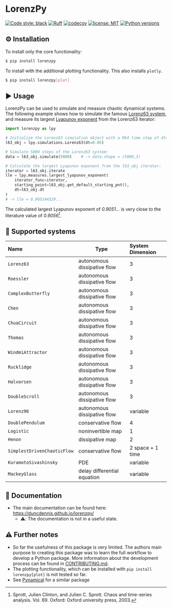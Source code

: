 # LorenzPy

[![Code style: black](https://img.shields.io/badge/code%20style-black-000000.svg)](https://github.com/psf/black)
[![Ruff](https://img.shields.io/endpoint?url=https://raw.githubusercontent.com/charliermarsh/ruff/main/assets/badge/v1.json)](https://github.com/charliermarsh/ruff)
[![codecov](https://codecov.io/gh/DuncDennis/lorenzpy/branch/main/graph/badge.svg?token=ATWAEQHBYB)](https://codecov.io/gh/DuncDennis/lorenzpy)
[![license: MIT](https://img.shields.io/badge/License-MIT-purple.svg)](LICENSE)
[![Python versions](https://img.shields.io/badge/python-3.8+-blue.svg)](https://www.python.org/downloads/)

## ⚙️ Installation

To install only the core functionality:
```bash
$ pip install lorenzpy
```

To install with the additional plotting functionality.
This also installs `plotly`.
```bash
$ pip install lorenzpy[plot]
```

## ▶️ Usage

LorenzPy can be used to simulate and measure chaotic dynamical systems.
The following example shows how to simulate the famous
[Lorenz63 system](https://de.wikipedia.org/wiki/Lorenz-Attraktor), and measure its
largest [Lyapunov exponent](https://en.wikipedia.org/wiki/Lyapunov_exponent) from the
Lorenz63 iterator:

````python
import lorenzpy as lpy

# Initialize the Lorenz63 simulation object with a RK4 time step of dt=0.05
l63_obj = lpy.simulations.Lorenz63(dt=0.05)

# Simulate 5000 steps of the Lorenz63 system:
data = l63_obj.simulate(5000)    # -> data.shape = (5000,3)

# Calculate the largest Lyapunov exponent from the l63_obj iterator:
iterator = l63_obj.iterate
lle = lpy.measures.largest_lyapunov_exponent(
    iterator_func=iterator,
    starting_point=l63_obj.get_default_starting_pnt(),
    dt=l63_obj.dt
)
# -> lle = 0.905144329...
````

The calculated largest Lyapunov exponent of *0.9051...* is very close to the literature
value of *0.9056*[^SprottChaos].

## 💫 Supported systems


| Name                                  | Type                        | System Dimension |
|:--------------------------------------|-----------------------------|:-----------------|
| `Lorenz63`                            | autonomous dissipative flow | 3                |
| `Roessler`                            | autonomous dissipative flow | 3                |
| `ComplexButterfly`                    | autonomous dissipative flow | 3                |
| `Chen`                                | autonomous dissipative flow | 3                |
| `ChuaCircuit`                         | autonomous dissipative flow | 3                |
| `Thomas`                              | autonomous dissipative flow | 3                |
| `WindmiAttractor`                     | autonomous dissipative flow | 3                |
| `Rucklidge`                     | autonomous dissipative flow | 3                |
| `Halvorsen`                     | autonomous dissipative flow | 3                |
| `DoubleScroll`                     | autonomous dissipative flow | 3                |
| `Lorenz96`                            | autonomous dissipative flow | variable         |
| `DoublePendulum`                      | conservative flow           | 4                |
| `Logistic`                            | noninvertible map           | 1                |
| `Henon`                               | dissipative map             | 2                |
| `SimplestDrivenChaoticFlow`           | conservative flow           | 2 space + 1 time |
| `KuramotoSivashinsky`                 | PDE                         | variable         |
| `MackeyGlass`                         | delay differential equation | variable         |
## 📗 Documentation

- The main documentation can be found here: https://duncdennis.github.io/lorenzpy/
    - ⚠️: The documentation is not in a useful state.
##  ⚠️ Further notes
- So far the usefulness of this package is very limited.
The authors main purpose to creating this package was to learn the full workflow to
develop a Python package.
More information about the development process can be found in [CONTRIBUTING.md](CONTRIBUTING.md).
- The plotting functionality, which can be installed with ``pip install lorenzpy[plot]`` is not tested so far.
- See [Pynamical](https://github.com/gboeing/pynamical) for a similar package

[^SprottChaos]:
    Sprott, Julien Clinton, and Julien C. Sprott. Chaos and time-series analysis. Vol. 69.
    Oxford: Oxford university press, 2003.
